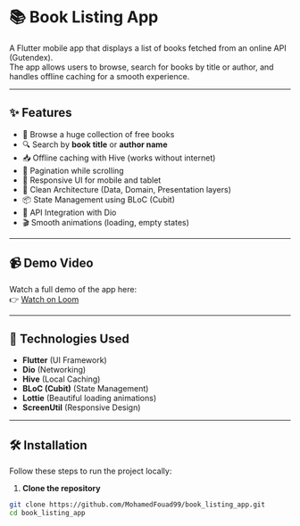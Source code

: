 # 📚 Book Listing App

A Flutter mobile app that displays a list of books fetched from an online API (Gutendex).  
The app allows users to browse, search for books by title or author, and handles offline caching for a smooth experience.

---

## ✨ Features

- 📖 Browse a huge collection of free books
- 🔍 Search by **book title** or **author name**
- 📥 Offline caching with Hive (works without internet)
- 🔄 Pagination while scrolling
- 📱 Responsive UI for mobile and tablet
- 🧹 Clean Architecture (Data, Domain, Presentation layers)
- 📦 State Management using BLoC (Cubit)
- 📡 API Integration with Dio
- 🎬 Smooth animations (loading, empty states)

---

## 📹 Demo Video

Watch a full demo of the app here:  
👉 [Watch on Loom](https://www.loom.com/share/1cdb91667ebb4ce4a318f456649fa3ee)

---

## 🚀 Technologies Used

- **Flutter** (UI Framework)
- **Dio** (Networking)
- **Hive** (Local Caching)
- **BLoC (Cubit)** (State Management)
- **Lottie** (Beautiful loading animations)
- **ScreenUtil** (Responsive Design)


---

## 🛠️ Installation

Follow these steps to run the project locally:

1. **Clone the repository**

```bash
git clone https://github.com/MohamedFouad99/book_listing_app.git
cd book_listing_app
